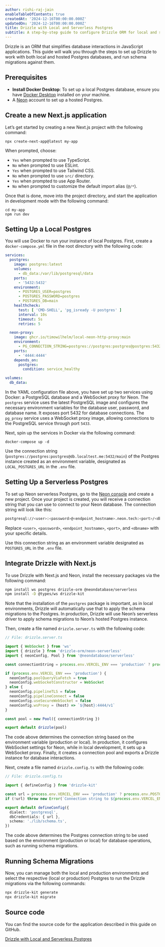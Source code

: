```yaml
---
author: rishi-raj-jain
enableTableOfContents: true
createdAt: '2024-12-16T00:00:00.000Z'
updatedOn: '2024-12-16T00:00:00.000Z'
title: Drizzle with Local and Serverless Postgres
subtitle: A step-by-step guide to configure Drizzle ORM for local and serverless Postgres.
---
```


Drizzle is an ORM that simplifies database interactions in JavaScript applications. This guide will walk you through the steps to set up Drizzle to work with both local and hosted Postgres databases, and run schema migrations against them.

## Prerequisites

- **Install Docker Desktop**: To set up a local Postgres database, ensure you have [Docker Desktop](https://www.docker.com/products/docker-desktop/) installed on your machine.
- A [Neon](https://console.neon.tech) account to set up a hosted Postgres.

## Create a new Next.js application

Let’s get started by creating a new Next.js project with the following command:

```shell shouldWrap
npx create-next-app@latest my-app
```

When prompted, choose:

- `Yes` when prompted to use TypeScript.
- `No` when prompted to use ESLint.
- `Yes` when prompted to use Tailwind CSS.
- `No` when prompted to use `src/` directory.
- `Yes` when prompted to use App Router.
- `No` when prompted to customize the default import alias (`@/*`).

Once that is done, move into the project directory, and start the application in development mode with the following command:

```shell shouldWrap
cd my-app
npm run dev
```

## Setting Up a Local Postgres

You will use Docker to run your instance of local Postgres. First, create a `docker-compose.yml` file in the root directory with the following code:

```yaml
services:
  postgres:
    image: postgres:latest
    volumes:
      - db_data:/var/lib/postgresql/data
    ports:
      - '5432:5432'
    environment:
      - POSTGRES_USER=postgres
      - POSTGRES_PASSWORD=postgres
      - POSTGRES_DB=main
    healthcheck:
      test: [ 'CMD-SHELL', 'pg_isready -U postgres' ]
      interval: 10s
      timeout: 5s
      retries: 5

  neon-proxy:
    image: ghcr.io/timowilhelm/local-neon-http-proxy:main
    environment:
      - PG_CONNECTION_STRING=postgres://postgres:postgres@postgres:5432/main
    ports:
      - '4444:4444'
    depends_on:
      postgres:
        condition: service_healthy

volumes:
  db_data:
```

In the YAML configuration file above, you have set up two services using Docker: a PostgreSQL database and a WebSocket proxy for Neon. The `postgres` service uses the latest PostgreSQL image and configures the necessary environment variables for the database user, password, and database name. It exposes port 5432 for database connections. The `pg_proxy` service uses a WebSocket proxy image, allowing connections to the PostgreSQL service through port `5433`.

Next, spin up the services in Docker via the following command:

```shell shouldWrap
docker-compose up -d
```

Use the connection string (`postgres://postgres:postgres@db.localtest.me:5432/main`) of the Postgres instance created as an environment variable, designated as `LOCAL_POSTGRES_URL` in the `.env` file.

## Setting Up a Serverless Postgres

To set up Neon serverless Postgres, go to the [Neon console](https://console.neon.tech/app/projects) and create a new project. Once your project is created, you will receive a connection string that you can use to connect to your Neon database. The connection string will look like this:

```bash
postgresql://<user>:<password>@<endpoint_hostname>.neon.tech:<port>/<dbname>?sslmode=require
```

Replace `<user>`, `<password>`, `<endpoint_hostname>`, `<port>`, and `<dbname>` with your specific details.

Use this connection string as an environment variable designated as `POSTGRES_URL` in the `.env` file.

## Integrate Drizzle with Next.js

To use Drizzle with Next.js and Neon, install the necessary packages via the following command:

```bash
npm install ws postgres drizzle-orm @neondatabase/serverless
npm install -D @types/ws drizzle-kit
```

Note that the installation of the `postgres` package is important, as in local environments, Drizzle will automatically use that to apply the schema migrations to the Postgres. In production, Drizzle will use Neon’s serverless driver to apply schema migrations to Neon’s hosted Postgres instance.

Then, create a file named `drizzle.server.ts` with the following code:

```typescript
// File: drizzle.server.ts

import { WebSocket } from 'ws'
import { drizzle } from 'drizzle-orm/neon-serverless'
import { neonConfig, Pool } from '@neondatabase/serverless'

const connectionString = process.env.VERCEL_ENV === 'production' ? process.env.POSTGRES_URL : process.env.LOCAL_POSTGRES_URL

if (process.env.VERCEL_ENV === 'production') {
  neonConfig.poolQueryViaFetch = true
  neonConfig.webSocketConstructor = WebSocket
} else {
  neonConfig.pipelineTLS = false
  neonConfig.pipelineConnect = false
  neonConfig.useSecureWebSocket = false
  neonConfig.wsProxy = (host) => `${host}:4444/v1`
}

const pool = new Pool({ connectionString })

export default drizzle(pool)
```

The code above determines the connection string based on the environment variable (production or local). In production, it configures WebSocket settings for Neon, while in local development, it sets up a WebSocket proxy. Finally, it creates a connection pool and exports a Drizzle instance for database interactions.

Next, create a file named `drizzle.config.ts` with the following code:

```typescript
// File: drizzle.config.ts

import { defineConfig } from 'drizzle-kit'

const url = process.env.VERCEL_ENV === 'production' ? process.env.POSTGRES_URL : process.env.LOCAL_POSTGRES_URL
if (!url) throw new Error(`Connection string to ${process.env.VERCEL_ENV ? 'Neon' : 'local'} Postgres not found.`)

export default defineConfig({
  dialect: 'postgresql',
  dbCredentials: { url },
  schema: './lib/schema.ts',
})
```

The code above determines the Postgres connection string to be used based on the environment (production or local) for database operations, such as running schema migrations.

## Running Schema Migrations

Now, you can manage both the local and production environments and select the respective (local or production) Postgres to run the Drizzle migrations via the following commands:

```bash
npx drizzle-kit generate
npx drizzle-kit migrate
```

## Source code

You can find the source code for the application described in this guide on GitHub.

<DetailIconCards>

<a href="https://github.com/neondatabase/examples/tree/main/with-nextjs-drizzle-local-vercel" description="Drizzle with Local and Serverless Postgres" icon="github">Drizzle with Local and Serverless Postgres</a>

</DetailIconCards>

<NeedHelp />
